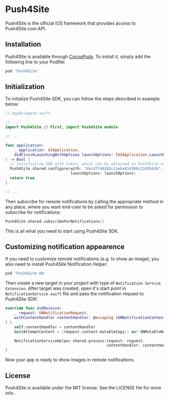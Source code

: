 # Push4Site

Push4Site is the official iOS framework that provides access to Push4Site.com API.

## Installation

Push4Site is available through [CocoaPods](https://cocoapods.org). To install
it, simply add the following line to your Podfile:

```ruby
pod 'Push4Site'
```

## Initialization

To initialize Push4Site SDK, you can follow the steps described in example below:

```Swift
// AppDelegate.swift

// ...
import Push4Site // First, import Push4Site module

// ...

func application(
    _ application: UIApplication,
    didFinishLaunchingWithOptions launchOptions: [UIApplication.LaunchOptionsKey: Any]?
) -> Bool {
  // Ininitialize SDK with token, which can be obtained in Push4Site.com control panel.
  Push4Site.shared.configure(with: "dacd7f46202c11eba814309c23d3543b",
                             launchOptions: launchOptions)
  return true
}

// ...
```

Then subscribe for remote notifications by calling the appropriate method in any place, where you want end-user to be asked for permission to subscribe for notifications:

```Swift
Push4Site.shared.subscribeForNotifications()
```

This is all what you need to start using Push4Site SDK.

## Customizing notification appearence

If you need to customize remote notifications (e.g. to show an image), you also need to install Push4Site Notification Helper:

```ruby
pod 'Push4Site-UN'
```

Then create a new target in your project with type of `Notification Service Extension`. After target was created, open it's start point in `NotificationService.swift` file and pass the notification request to Push4Site SDK:

```Swift
override func didReceive(
    _ request: UNNotificationRequest,
    withContentHandler contentHandler: @escaping (UNNotificationContent) -> Void
) {
    self.contentHandler = contentHandler
    bestAttemptContent = (request.content.mutableCopy() as? UNMutableNotificationContent)

    NotificationServiceHelper.shared.process(request: request,
                                             contentHandler: contentHandler)
}
```

Now your app is ready to show images in remote notifications.

## License

Push4Site is available under the MIT license. See the LICENSE file for more info.
